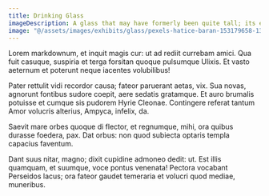```yaml
---
title: Drinking Glass
imageDescription: A glass that may have formerly been quite tall; its entire circumference has been cut to an uneven jagged edge.
image: "@/assets/images/exhibits/glass/pexels-hatice-baran-153179658-13793427.jpg"
---
```


Lorem markdownum, et inquit magis cur: ut ad rediit currebam amici. Qua fuit
casuque, suspiria et terga forsitan quoque pulsumque Ulixis. Et vasto aeternum
et poterunt neque iacentes volubilibus!

Pater rettulit vidi recordor causa; fateor paruerant aetas, vix. Sua novas,
agnorunt fontibus sudore coepit, aere sedatis gratamque. Et auro brumalis
potuisse et cumque sis pudorem Hyrie Cleonae. Contingere referat tantum Amor
volucris alterius, Ampyca, infelix, da.

Saevit mare orbes quoque di flector, et regnumque, mihi, ora quibus durasse
foedera, pax. Dat orbus: non quod subiecta optaris templa capacius faventum.

Dant suus nitar, magno; dixit cupidine admoneo dedit: ut. Est illis quamquam, et
suumque, voce pontus venenata! Pectora vocabant Perseidos lacus; ora fateor
gaudet temeraria et volucri quod mediae, muneribus.
